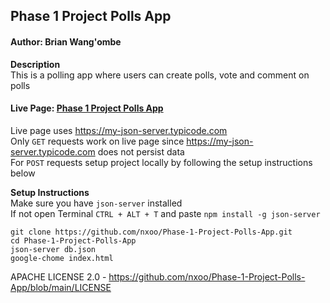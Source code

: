 ## Phase 1 Project Polls App
#### Author: **Brian Wang'ombe**

**Description**  
This is a polling app where users can create polls, vote and comment on polls

#### Live Page: [Phase 1 Project Polls App](https://nxoo.github.io/Phase-1-Project-Polls-App)
Live page uses https://my-json-server.typicode.com  
Only `GET` requests work on live page since https://my-json-server.typicode.com does not persist data  
For `POST` requests setup project locally by following the setup instructions below

**Setup Instructions**   
Make sure you have `json-server` installed  
If not open Terminal `CTRL + ALT + T`
and paste `npm install -g json-server`

`git clone https://github.com/nxoo/Phase-1-Project-Polls-App.git`   
`cd Phase-1-Project-Polls-App`  
`json-server db.json`   
`google-chome index.html`


APACHE LICENSE 2.0 - https://github.com/nxoo/Phase-1-Project-Polls-App/blob/main/LICENSE


